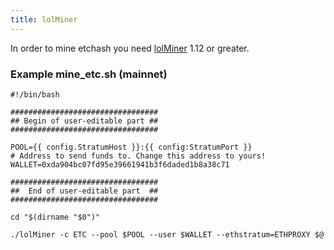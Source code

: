 ```yaml
---
title: lolMiner
---
```


In order to mine etchash you need [lolMiner](https://github.com/Lolliedieb/lolMiner-releases/releases) 1.12 or greater.

### Example mine_etc.sh (mainnet)

```
#!/bin/bash

#################################
## Begin of user-editable part ##
#################################

POOL={{ config.StratumHost }}:{{ config:StratumPort }}
# Address to send funds to. Change this address to yours!
WALLET=0xda904bc07fd95e39661941b3f6daded1b8a38c71

#################################
##  End of user-editable part  ##
#################################

cd "$(dirname "$0")"

./lolMiner -c ETC --pool $POOL --user $WALLET --ethstratum=ETHPROXY $@
```